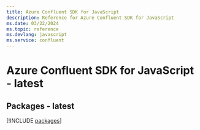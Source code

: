```yaml
---
title: Azure Confluent SDK for JavaScript
description: Reference for Azure Confluent SDK for JavaScript
ms.date: 03/22/2024
ms.topic: reference
ms.devlang: javascript
ms.service: confluent
---
```

# Azure Confluent SDK for JavaScript - latest
## Packages - latest
[!INCLUDE [packages](confluent-index.md)]